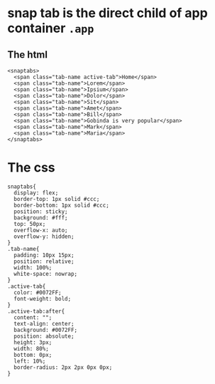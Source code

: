 # snap tab is the direct child of app container `.app`

##  The html
    <snaptabs>
      <span class="tab-name active-tab">Home</span>
      <span class="tab-name">Lorem</span>
      <span class="tab-name">Ipsium</span>
      <span class="tab-name">Dolor</span>
      <span class="tab-name">Sit</span>
      <span class="tab-name">Amet</span>
      <span class="tab-name">Bill</span>
      <span class="tab-name">Gobinda is very popular</span>
      <span class="tab-name">Mark</span>
      <span class="tab-name">Maria</span>
    </snaptabs>
    
    
    
# The css # 


    snaptabs{
      display: flex;
      border-top: 1px solid #ccc;
      border-bottom: 1px solid #ccc;
      position: sticky;
      background: #fff;
      top: 50px;
      overflow-x: auto;
      overflow-y: hidden;
    }
    .tab-name{
      padding: 10px 15px;
      position: relative;
      width: 100%;
      white-space: nowrap;
    }
    .active-tab{
      color: #0072FF;
      font-weight: bold;
    }
    .active-tab:after{
      content: "";
      text-align: center;
      background: #0072FF;
      position: absolute;
      height: 3px;
      width: 80%;
      bottom: 0px;
      left: 10%;
      border-radius: 2px 2px 0px 0px;
    }